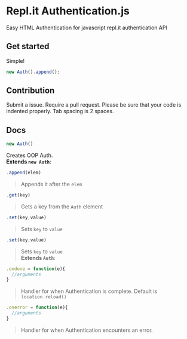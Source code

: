 # Repl.it Authentication.js
Easy HTML Authentication for javascript repl.it authentication API
## Get started
Simple!
```javascript
new Auth().append();
```
## Contribution
Submit a issue.
Require a pull request. Please be sure that your code is indented properly. Tab spacing is 2 spaces.
## Docs
```javascript
new Auth()
```
Creates OOP Auth.<br>
**Extends `new Auth`**:
```javascript
.append(elem)
```
> Appends it after the `elem`
```javascript
.get(key)
```
> Gets a key from the `Auth` element
```javascript
.set(key,value)
```
> Sets `key` to `value`
```javascript
.set(key,value)
```
> Sets `key` to `value`<br>
**Extends `Auth`**:
```javascript
.ondone = function(e){
  //arguments
}
```
> Handler for when Authentication is complete. Default is `location.reload()`
```javascript
.onerror = function(e){
  //arguments
}
```
> Handler for when Authentication encounters an error.
